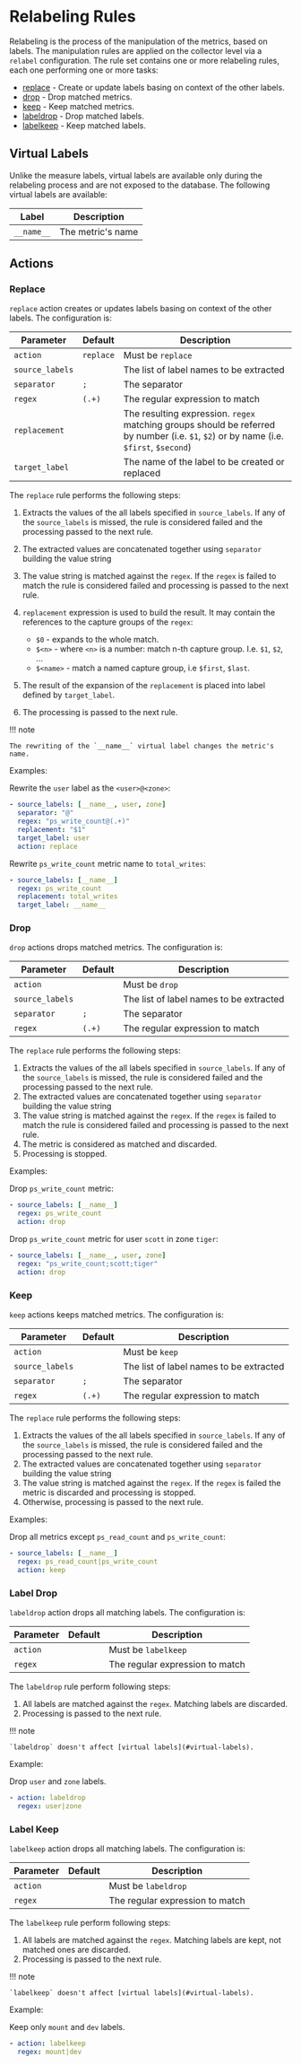 # Relabeling Rules

Relabeling is the process of the manipulation of the metrics, based on labels.
The manipulation rules are applied on the collector level via a `relabel` configuration.
The rule set contains one or more relabeling rules, each one performing one or more tasks:

* [replace](#replace) - Create or update labels basing on context of the other labels.
* [drop](#drop) - Drop matched metrics.
* [keep](#keep) - Keep matched metrics.
* [labeldrop](#labeldrop) - Drop matched labels.
* [labelkeep](#labelkeep) - Keep matched labels.

## Virtual Labels

Unlike the measure labels, virtual labels are available only during the relabeling process and are not exposed to the database. The following virtual labels are available:

| Label      | Description       |
| ---------- | ----------------- |
| `__name__` | The metric's name |

## Actions

### Replace

`replace` action creates or updates labels basing on context of the other labels. The configuration is:

| Parameter       | Default   | Description                                                                                                                            |
| --------------- | --------- | -------------------------------------------------------------------------------------------------------------------------------------- |
| `action`        | `replace` | Must be `replace`                                                                                                                      |
| `source_labels` |           | The list of label names to be extracted                                                                                                |
| `separator`     | `;`       | The separator                                                                                                                          |
| `regex`         | `(.+)`    | The regular expression to match                                                                                                        |
| `replacement`   |           | The resulting expression. `regex` matching groups should be referred by number (i.e. `$1`, `$2`) or by name (i.e. `$first`, `$second`) |
| `target_label`  |           | The name of the label to be created or replaced                                                                                        |

The `replace` rule performs the following steps:

1. Extracts the values of the all labels specified in `source_labels`. 
   If any of the `source_labels` is missed, the rule is considered failed and the processing
   passed to the next rule.
2. The extracted values are concatenated together using `separator` building the value string
3. The value string is matched against the `regex`. If the `regex` is failed to match the
   rule is considered failed and processing is passed to the next rule.
4. `replacement` expression is used to build the result. It may contain the references to the
   capture groups of the `regex`:

      * `$0` - expands to the whole match.
      * `$<n>` - where `<n>` is a number: match n-th capture group. I.e. `$1`, `$2`, ...
      * `$<name>` - match a named capture group, i.e `$first`, `$last`.

5. The result of the expansion of the `replacement` is placed into label defined by `target_label`.
6. The processing is passed to the next rule.

!!! note

    The rewriting of the `__name__` virtual label changes the metric's name.

Examples:

Rewrite the `user` label as the `<user>@<zone>`:

``` yaml
- source_labels: [__name__, user, zone]
  separator: "@"
  regex: "ps_write_count@(.+)"
  replacement: "$1"
  target_label: user
  action: replace
```

Rewrite `ps_write_count` metric name to `total_writes`:

``` yaml
- source_labels: [__name__]
  regex: ps_write_count
  replacement: total_writes
  target_label: __name__
```

### Drop

`drop` actions drops matched metrics. The configuration is:

| Parameter       | Default | Description                             |
| --------------- | ------- | --------------------------------------- |
| `action`        |         | Must be `drop`                          |
| `source_labels` |         | The list of label names to be extracted |
| `separator`     | `;`     | The separator                           |
| `regex`         | `(.+)`  | The regular expression to match         |

The `replace` rule performs the following steps:

1. Extracts the values of the all labels specified in `source_labels`. 
   If any of the `source_labels` is missed, the rule is considered failed and the processing
   passed to the next rule.
2. The extracted values are concatenated together using `separator` building the value string
3. The value string is matched against the `regex`. If the `regex` is failed to match the
   rule is considered failed and processing is passed to the next rule.
4. The metric is considered as matched and discarded.
5. Processing is stopped.

Examples:

Drop `ps_write_count` metric:

``` yaml
- source_labels: [__name__]
  regex: ps_write_count
  action: drop
```

Drop `ps_write_count` metric for user `scott` in zone `tiger`:

``` yaml
- source_labels: [__name__, user, zone]
  regex: "ps_write_count;scott;tiger"
  action: drop
```

### Keep

`keep` actions keeps matched metrics. The configuration is:

| Parameter       | Default | Description                             |
| --------------- | ------- | --------------------------------------- |
| `action`        |         | Must be `keep`                          |
| `source_labels` |         | The list of label names to be extracted |
| `separator`     | `;`     | The separator                           |
| `regex`         | `(.+)`  | The regular expression to match         |

The `replace` rule performs the following steps:

1. Extracts the values of the all labels specified in `source_labels`. 
   If any of the `source_labels` is missed, the rule is considered failed and the processing
   passed to the next rule.
2. The extracted values are concatenated together using `separator` building the value string
3. The value string is matched against the `regex`. If the `regex` is failed 
   the metric is discarded and processing is stopped.
4. Otherwise, processing is passed to the next rule.

Examples:

Drop all metrics except `ps_read_count` and `ps_write_count`:

``` yaml
- source_labels: [__name__]
  regex: ps_read_count|ps_write_count
  action: keep
```

### Label Drop

`labeldrop` action drops all matching labels. The configuration is:

| Parameter | Default | Description                     |
| --------- | ------- | ------------------------------- |
| `action`  |         | Must be `labelkeep`             |
| `regex`   |         | The regular expression to match |

The `labeldrop` rule perform following steps:

1. All labels are matched against the `regex`. Matching labels are discarded.
2. Processing is passed to the next rule.

!!! note

    `labeldrop` doesn't affect [virtual labels](#virtual-labels).

Example:

Drop `user` and `zone` labels.

``` yaml
- action: labeldrop
  regex: user|zone
```

### Label Keep

`labelkeep` action drops all matching labels. The configuration is:

| Parameter | Default | Description                     |
| --------- | ------- | ------------------------------- |
| `action`  |         | Must be `labeldrop`             |
| `regex`   |         | The regular expression to match |

The `labelkeep` rule perform following steps:

1. All labels are matched against the `regex`. Matching labels are kept, not matched ones are discarded.
2. Processing is passed to the next rule.

!!! note

    `labelkeep` doesn't affect [virtual labels](#virtual-labels).

Example:

Keep only `mount` and `dev` labels.

``` yaml
- action: labelkeep
  regex: mount|dev
```
